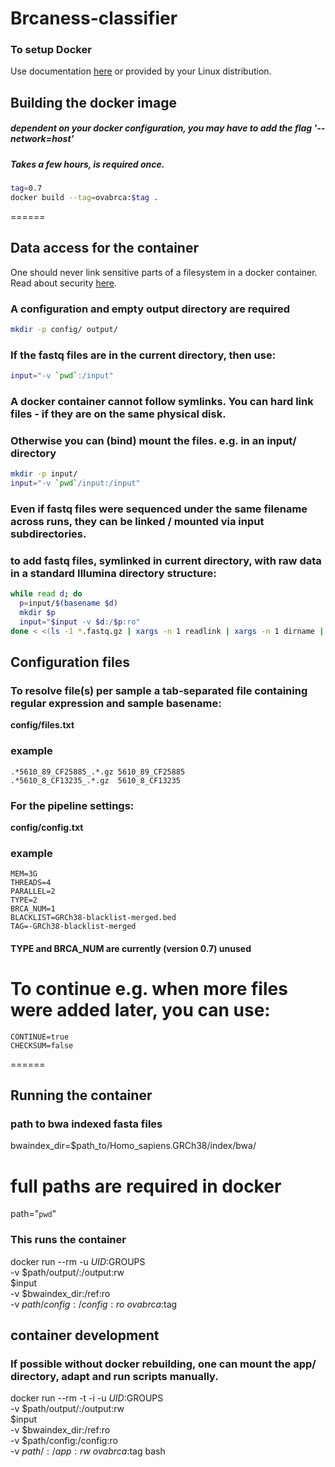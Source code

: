 # Brcaness-classifier

### To setup Docker
Use documentation [here](https://docs.docker.com/get-docker/) or provided by your Linux distribution.

## Building the docker image
##### dependent on your docker configuration, you may have to add the flag '--network=host'
##### Takes a few hours, is required once.

```bash
tag=0.7
docker build --tag=ovabrca:$tag .
```

======

## Data access for the container

One should never link sensitive parts of a filesystem in a docker container. Read about security [here](https://docs.docker.com/engine/security/security/#docker-daemon-attack-surface).

### A configuration and empty output directory are required
```bash
mkdir -p config/ output/
```

### If the fastq files are in the current directory, then use:

```bash
input="-v `pwd`:/input"
```

### A docker container cannot follow symlinks. You can hard link files - if they are on the same physical disk.
### Otherwise you can (bind) mount the files. e.g. in an input/ directory

```bash
mkdir -p input/
input="-v `pwd`/input:/input"
```

### Even if fastq files were sequenced under the same filename across runs, they can be linked / mounted via input subdirectories.

### to add fastq files, symlinked in current directory, with raw data in a standard Illumina directory structure:

```bash
while read d; do
  p=input/$(basename $d)
  mkdir $p
  input="$input -v $d:/$p:ro"
done < <(ls -1 *.fastq.gz | xargs -n 1 readlink | xargs -n 1 dirname | xargs -n 1 dirname | sort -u)
```

## Configuration files

### To resolve file(s) per sample a tab-separated file containing regular expression and sample basename:
**config/files.txt**

### example
```
.*5610_89_CF25885_.*.gz 5610_89_CF25885
.*5610_8_CF13235_.*.gz  5610_8_CF13235
```

### For the pipeline settings:
**config/config.txt**

### example
```
MEM=3G
THREADS=4
PARALLEL=2
TYPE=2
BRCA_NUM=1
BLACKLIST=GRCh38-blacklist-merged.bed
TAG=-GRCh38-blacklist-merged
```
#### TYPE and BRCA_NUM are currently (version 0.7) unused

# To continue e.g. when more files were added later, you can use:
```
CONTINUE=true
CHECKSUM=false
```

======

## Running the container
### path to bwa indexed fasta files

bwaindex_dir=$path_to/Homo_sapiens.GRCh38/index/bwa/

# full paths are required in docker
path="`pwd`"

### This runs the container 
docker run --rm -u $UID:$GROUPS \
  -v $path/output/:/output:rw \
  $input \
  -v $bwaindex_dir:/ref:ro \
  -v $path/config:/config:ro \
  ovabrca:$tag

## container development
### If possible without docker rebuilding, one can mount the app/ directory, adapt and run scripts manually.
docker run --rm -t -i -u $UID:$GROUPS \
  -v $path/output/:/output:rw \
  $input \
  -v $bwaindex_dir:/ref:ro \
  -v $path/config:/config:ro \
  -v $path/:/app:rw \
  ovabrca:$tag bash


